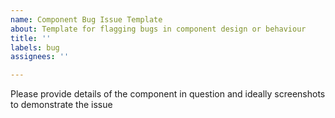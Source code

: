 ```yaml
---
name: Component Bug Issue Template
about: Template for flagging bugs in component design or behaviour
title: ''
labels: bug
assignees: ''

---
```


Please provide details of the component in question and ideally screenshots to demonstrate the issue
